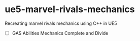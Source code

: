 # ue5-marvel-rivals-mechanics
Recreating marvel rivals mechanics using C++ in UE5

- [ ] GAS Abilities Mechanics Complete and Divide
